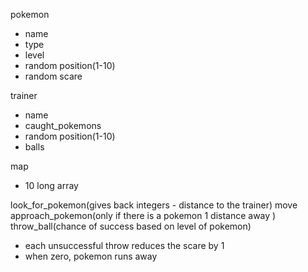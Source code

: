 pokemon
  - name
  - type
  - level
  - random position(1-10)
  - random scare

trainer
  - name
  - caught_pokemons
  - random position(1-10)
  - balls

map
  - 10 long array

look_for_pokemon(gives back integers - distance to the trainer)
move
approach_pokemon(only if there is a pokemon 1 distance away )
throw_ball(chance of success based on level of pokemon)
  - each unsuccessful throw reduces the scare by 1
  - when zero, pokemon runs away
